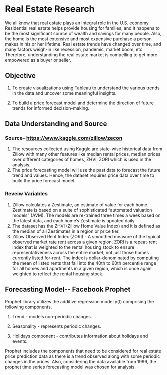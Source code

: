 # Real Estate Research

We all know that real estate plays an integral role in the U.S. economy. Residential real estate helps provide housing for families, and it happens to be the most significant source of wealth and savings for many people. Also, the home is the most extensive and most expensive purchase a person makes in his or her lifetime. Real estate trends have changed over time, and many factors weigh-in like recession, pandemic, market boom, etc. Therefore, understanding the real estate market is compelling to get more empowered as a buyer or seller.

## Objective

1. To create visualizations using Tableau to understand the various trends in the data and uncover some meaningful insights.

2. To build a price forecast model and determine the direction of future trends for informed decision-making.

## Data Understanding and Source

### Source- https://www.kaggle.com/zillow/zecon

1. The resources collected using Kaggle are state-wise historical data from Zillow with many other features like median rental prices, median prices over different categories of homes, ZHVI, ZORI which is used in the analysis.
2. The price forecasting model will use the past data to forecast the future trend and values. Hence, the dataset requires price data over time to build the price forecast model.

### Reveiw Variables

1. Zillow calculates a Zestimate, an estimate of value for each home. Zestimate is based on a suite of sophisticated “automated valuation models” (AVM). The models are re-trained three times a week based on the latest data, and each home’s Zestimate is updated daily
2. The dataset has the ZHVI (Zillow Home Value Index) and it is defined as the median of all Zestimates in a region or price tier.
3. Zillow Observed Rent Index (ZORI) - A smoothed measure of the typical observed market rate rent across a given region. ZORI is a repeat-rent index that is weighted to the rental housing stock to ensure representativeness across the entire market, not just those homes currently listed for-rent. The index is dollar-denominated by computing the mean of listed rents that fall into the 40th to 60th percentile range for all homes and apartments in a given region, which is once again weighted to reflect the rental housing stock.

## Forecasting Model-- Facebook Prophet

Prophet library utilizes the additive regression model y(t) comprising the following components.

1. Trend - models non-periodic changes.

2. Seasonality - represents periodic changes.

3. Holidays component - contributes information about holidays and events.

Prophet includes the components that need to be considered for real estate price prediction data as there is a trend observed along with some periodic changes in the prices. Also, considering the data available from 1996, the prophet time series forecasting model was chosen for analysis.






